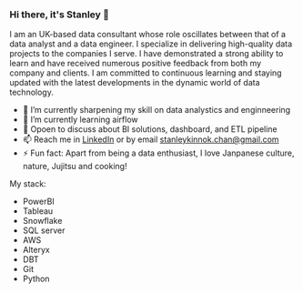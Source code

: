 ### Hi there, it's Stanley 👋 

I am an UK-based data consultant whose role oscillates between that of a data analyst and a data engineer. I specialize in delivering high-quality data projects to the companies I serve. I have demonstrated a strong ability to learn and have received numerous positive feedback from both my company and clients. I am committed to continuous learning and staying updated with the latest developments in the dynamic world of data technology. 

- 🔭 I’m currently sharpening my skill on data analystics and enginneering
- 🌱 I’m currently learning airflow
- 💬 Opoen to discuss about BI solutions, dashboard, and ETL pipeline
- 📫 Reach me in [LinkedIn](https://www.linkedin.com/in/staneykinnok-chan/) or by email stanleykinnok.chan@gmail.com
- ⚡ Fun fact: Apart from being a data enthusiast, I love Janpanese culture, nature, Jujitsu and cooking!

My stack:
- PowerBI
- Tableau
- Snowflake
- SQL server
- AWS
- Alteryx
- DBT
- Git
- Python
